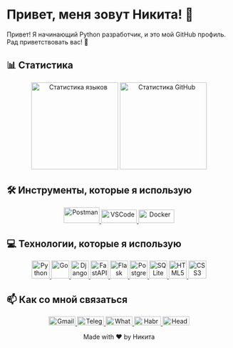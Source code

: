 <!-- Заголовок -->
# Привет, меня зовут Никита! 👋

<!-- Описание -->
Привет! Я начинающий Python разработчик, и это мой GitHub профиль. Рад приветствовать вас! 🚀

<!-- Статистика -->
## 📊 Статистика
<p align="center">
  <img src="https://github-readme-stats.vercel.app/api/top-langs/?username=KolesnikNV&layout=compact&theme=radical" alt="Статистика языков" height="195" />
  <img src="https://github-readme-stats.vercel.app/api?username=KolesnikNV&show_icons=true&count_private=true&hide=contribs&theme=radical" alt="Статистика GitHub" height="195" />
</p>

<!-- Инструменты -->
## 🛠️ Инструменты, которые я использую
<p align="center">
  <a href="https://www.getpostman.com/" target="_blank"> <img src="https://img.shields.io/badge/Postman-FF6C37?style=for-the-badge&logo=postman&logoColor=white" alt="Postman" width="80" height="35"/> </a>
  <a href="https://code.visualstudio.com/" target="_blank"> <img src="https://img.shields.io/badge/VSCode-007ACC?style=for-the-badge&logo=visual-studio-code&logoColor=white" alt="VSCode" width="80" height="30"/> </a>
  <a href="https://www.docker.com/" target="_blank"> <img src="https://img.shields.io/badge/Docker-2496ED?style=for-the-badge&logo=docker&logoColor=white" alt="Docker" width="80" height="30"/> </a>
</p>

<!-- Технологии -->
## 💻 Технологии, которые я использую
<p align="center">
  <a href="https://www.python.org/" target="_blank"> <img src="https://img.shields.io/badge/Python-3776AB?style=for-the-badge&logo=python&logoColor=white" alt="Python" width="40" height="40"/> </a>
  <a href="https://golang.org/" target="_blank"> <img src="https://img.shields.io/badge/Go-00ADD8?style=for-the-badge&logo=go&logoColor=white" alt="Go" width="40" height="40"/> </a>
  <a href="https://www.djangoproject.com/" target="_blank"> <img src="https://img.shields.io/badge/Django-092E20?style=for-the-badge&logo=django&logoColor=white" alt="Django" width="40" height="40"/> </a>
  <a href="https://fastapi.tiangolo.com/" target="_blank"> <img src="https://img.shields.io/badge/FastAPI-009688?style=for-the-badge&logo=fastapi&logoColor=white" alt="FastAPI" width="40" height="40"/> </a>
  <a href="https://flask.palletsprojects.com/" target="_blank"> <img src="https://img.shields.io/badge/Flask-000000?style=for-the-badge&logo=flask&logoColor=white" alt="Flask" width="40" height="40"/> </a>
  <a href="https://www.postgresql.org/" target="_blank"> <img src="https://img.shields.io/badge/PostgreSQL-336791?style=for-the-badge&logo=postgresql&logoColor=white" alt="PostgreSQL" width="40" height="40"/> </a>
  <a href="https://www.sqlite.org/" target="_blank"> <img src="https://img.shields.io/badge/SQLite-003B57?style=for-the-badge&logo=sqlite&logoColor=white" alt="SQLite" width="40" height="40"/> </a>
  <a href="https://html.spec.whatwg.org/" target="_blank"> <img src="https://img.shields.io/badge/HTML5-E34F26?style=for-the-badge&logo=html5&logoColor=white" alt="HTML5" width="40" height="40"/> </a>
  <a href="https://www.w3.org/Style/CSS/" target="_blank"> <img src="https://img.shields.io/badge/CSS3-1572B6?style=for-the-badge&logo=css3&logoColor=white" alt="CSS3" width="40" height="40"/> </a>
</p>


## 📫 Как со мной связаться
<p align="center">
  <a href="nikitakolesnik.ru"> <img src="https://img.shields.io/badge/Gmail-D14836?style=for-the-badge&logo=gmail&logoColor=white" alt="Gmail" width="60" height="20"/> </a>
  <a href="https://t.me/n_kolesnik_v"> <img src="https://img.shields.io/badge/Telegram-2CA5E0?style=for-the-badge&logo=telegram&logoColor=white" alt="Telegram" width="60" height="20"/> </a>
  <a href="https://wa.me/79277254761"> <img src="https://img.shields.io/badge/WhatsApp-25D366?style=for-the-badge&logo=whatsapp&logoColor=white" alt="WhatsApp" width="60" height="20"/> </a>
  <a href="https://career.habr.com/nikitakolesnik21"> <img src="https://img.shields.io/badge/Habr-FF5722?style=for-the-badge&logo=habr&logoColor=white" alt="Habr" width="60" height="20"/> </a>
  <a href="https://samara.hh.ru/resume/1a1be107ff0bebb1250039ed1f6d7249425234"> <img src="https://img.shields.io/badge/HeadHunter-00B24D?style=for-the-badge&logo=hh.ru&logoColor=white" alt="HeadHunter" width="60" height="20"/> </a>
</p>

<p align="center">Made with ❤️ by Никита</p>
